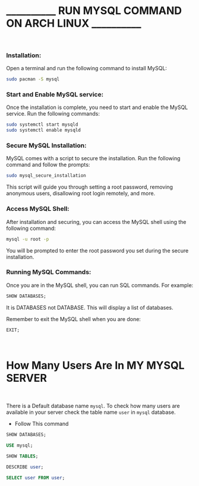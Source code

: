 <br>

# __________ RUN MYSQL COMMAND ON ARCH LINUX __________

<br>

### Installation:

Open a terminal and run the following command to install MySQL:

```bash
sudo pacman -S mysql
```

### Start and Enable MySQL service:

Once the installation is complete, you need to start and enable the MySQL service. Run the following commands:

```bash
sudo systemctl start mysqld
sudo systemctl enable mysqld
```

### Secure MySQL Installation:

MySQL comes with a script to secure the installation. Run the following command and follow the prompts:

```bash
sudo mysql_secure_installation
```

This script will guide you through setting a root password, removing anonymous users, disallowing root login remotely, and more.

### Access MySQL Shell:

After installation and securing, you can access the MySQL shell using the following command:

```bash
mysql -u root -p
```

You will be prompted to enter the root password you set during the secure installation.

### Running MySQL Commands:

Once you are in the MySQL shell, you can run SQL commands. For example:

```sql
SHOW DATABASES;
```
It is DATABASES not DATABASE.
This will display a list of databases.

Remember to exit the MySQL shell when you are done:

```sql
EXIT;
```

<br>

# __________How Many Users Are In MY MYSQL SERVER__________

<br>

There is a Default database name `mysql`. To check how many users are available in your server check the 
table name `user` in `mysql` database.

- Follow This command

```sql
SHOW DATABASES;
```

```sql
USE mysql;
```

```sql
SHOW TABLES;
```

```sql
DESCRIBE user;
```

```sql
SELECT user FROM user;
```
